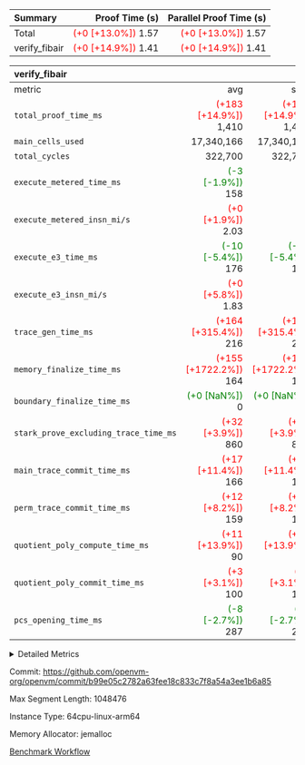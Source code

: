 | Summary | Proof Time (s) | Parallel Proof Time (s) |
|:---|---:|---:|
| Total | <span style='color: red'>(+0 [+13.0%])</span> 1.57 | <span style='color: red'>(+0 [+13.0%])</span> 1.57 |
| verify_fibair | <span style='color: red'>(+0 [+14.9%])</span> 1.41 | <span style='color: red'>(+0 [+14.9%])</span> 1.41 |


| verify_fibair |||||
|:---|---:|---:|---:|---:|
|metric|avg|sum|max|min|
| `total_proof_time_ms ` | <span style='color: red'>(+183 [+14.9%])</span> 1,410 | <span style='color: red'>(+183 [+14.9%])</span> 1,410 | <span style='color: red'>(+183 [+14.9%])</span> 1,410 | <span style='color: red'>(+183 [+14.9%])</span> 1,410 |
| `main_cells_used     ` |  17,340,166 |  17,340,166 |  17,340,166 |  17,340,166 |
| `total_cycles        ` |  322,700 |  322,700 |  322,700 |  322,700 |
| `execute_metered_time_ms` | <span style='color: green'>(-3 [-1.9%])</span> 158 | -          | -          | -          |
| `execute_metered_insn_mi/s` | <span style='color: red'>(+0 [+1.9%])</span> 2.03 | -          | -          | -          |
| `execute_e3_time_ms  ` | <span style='color: green'>(-10 [-5.4%])</span> 176 | <span style='color: green'>(-10 [-5.4%])</span> 176 | <span style='color: green'>(-10 [-5.4%])</span> 176 | <span style='color: green'>(-10 [-5.4%])</span> 176 |
| `execute_e3_insn_mi/s` | <span style='color: red'>(+0 [+5.8%])</span> 1.83 | -          | <span style='color: red'>(+0 [+5.8%])</span> 1.83 | <span style='color: red'>(+0 [+5.8%])</span> 1.83 |
| `trace_gen_time_ms   ` | <span style='color: red'>(+164 [+315.4%])</span> 216 | <span style='color: red'>(+164 [+315.4%])</span> 216 | <span style='color: red'>(+164 [+315.4%])</span> 216 | <span style='color: red'>(+164 [+315.4%])</span> 216 |
| `memory_finalize_time_ms` | <span style='color: red'>(+155 [+1722.2%])</span> 164 | <span style='color: red'>(+155 [+1722.2%])</span> 164 | <span style='color: red'>(+155 [+1722.2%])</span> 164 | <span style='color: red'>(+155 [+1722.2%])</span> 164 |
| `boundary_finalize_time_ms` | <span style='color: green'>(+0 [NaN%])</span> 0 | <span style='color: green'>(+0 [NaN%])</span> 0 | <span style='color: green'>(+0 [NaN%])</span> 0 | <span style='color: green'>(+0 [NaN%])</span> 0 |
| `stark_prove_excluding_trace_time_ms` | <span style='color: red'>(+32 [+3.9%])</span> 860 | <span style='color: red'>(+32 [+3.9%])</span> 860 | <span style='color: red'>(+32 [+3.9%])</span> 860 | <span style='color: red'>(+32 [+3.9%])</span> 860 |
| `main_trace_commit_time_ms` | <span style='color: red'>(+17 [+11.4%])</span> 166 | <span style='color: red'>(+17 [+11.4%])</span> 166 | <span style='color: red'>(+17 [+11.4%])</span> 166 | <span style='color: red'>(+17 [+11.4%])</span> 166 |
| `perm_trace_commit_time_ms` | <span style='color: red'>(+12 [+8.2%])</span> 159 | <span style='color: red'>(+12 [+8.2%])</span> 159 | <span style='color: red'>(+12 [+8.2%])</span> 159 | <span style='color: red'>(+12 [+8.2%])</span> 159 |
| `quotient_poly_compute_time_ms` | <span style='color: red'>(+11 [+13.9%])</span> 90 | <span style='color: red'>(+11 [+13.9%])</span> 90 | <span style='color: red'>(+11 [+13.9%])</span> 90 | <span style='color: red'>(+11 [+13.9%])</span> 90 |
| `quotient_poly_commit_time_ms` | <span style='color: red'>(+3 [+3.1%])</span> 100 | <span style='color: red'>(+3 [+3.1%])</span> 100 | <span style='color: red'>(+3 [+3.1%])</span> 100 | <span style='color: red'>(+3 [+3.1%])</span> 100 |
| `pcs_opening_time_ms ` | <span style='color: green'>(-8 [-2.7%])</span> 287 | <span style='color: green'>(-8 [-2.7%])</span> 287 | <span style='color: green'>(-8 [-2.7%])</span> 287 | <span style='color: green'>(-8 [-2.7%])</span> 287 |



<details>
<summary>Detailed Metrics</summary>

|  | verify_program_compile_ms | total_cells | stark_prove_excluding_trace_time_ms | quotient_poly_compute_time_ms | quotient_poly_commit_time_ms | perm_trace_commit_time_ms | pcs_opening_time_ms | main_trace_commit_time_ms | app proof_time_ms |
| --- | --- | --- | --- | --- | --- | --- | --- | --- |
|  | 7 | 65,536 | 37 | 1 | 5 | 0 | 22 | 7 | 1,420 | 

| air_name | rows | quotient_deg | main_cols | interactions | constraints | cells |
| --- | --- | --- | --- | --- | --- | --- |
| AccessAdapterAir<2> |  | 2 |  | 5 | 12 |  | 
| AccessAdapterAir<4> |  | 2 |  | 5 | 12 |  | 
| AccessAdapterAir<8> |  | 2 |  | 5 | 12 |  | 
| FibonacciAir | 32,768 | 1 | 2 |  | 5 | 65,536 | 
| FriReducedOpeningAir |  | 2 |  | 39 | 71 |  | 
| JalRangeCheckAir |  | 2 |  | 9 | 14 |  | 
| NativePoseidon2Air<BabyBearParameters>, 1> |  | 2 |  | 136 | 572 |  | 
| PhantomAir |  | 2 |  | 3 | 5 |  | 
| ProgramAir |  | 1 |  | 1 | 4 |  | 
| VariableRangeCheckerAir |  | 1 |  | 1 | 4 |  | 
| VmAirWrapper<AluNativeAdapterAir, FieldArithmeticCoreAir> |  | 2 |  | 15 | 27 |  | 
| VmAirWrapper<BranchNativeAdapterAir, BranchEqualCoreAir<1> |  | 2 |  | 11 | 25 |  | 
| VmAirWrapper<NativeAdapterAir<2, 0>, PublicValuesCoreAir> |  | 2 |  | 11 | 29 |  | 
| VmAirWrapper<NativeLoadStoreAdapterAir<1>, NativeLoadStoreCoreAir<1> |  | 2 |  | 15 | 20 |  | 
| VmAirWrapper<NativeLoadStoreAdapterAir<4>, NativeLoadStoreCoreAir<4> |  | 2 |  | 15 | 20 |  | 
| VmAirWrapper<NativeVectorizedAdapterAir<4>, FieldExtensionCoreAir> |  | 2 |  | 15 | 27 |  | 
| VmConnectorAir |  | 2 |  | 5 | 11 |  | 
| VolatileBoundaryAir |  | 2 |  | 7 | 19 |  | 

| group | trace_gen_time_ms | total_proof_time_ms | total_cycles | total_cells | stark_prove_excluding_trace_time_ms | quotient_poly_compute_time_ms | quotient_poly_commit_time_ms | perm_trace_commit_time_ms | pcs_opening_time_ms | memory_finalize_time_ms | main_trace_commit_time_ms | main_cells_used | insns | generate_perm_trace_time_ms_time_ms | fri.log_blowup | execute_metered_time_ms | execute_metered_insn_mi/s | execute_e3_time_ms | execute_e3_insn_mi/s | boundary_finalize_time_ms |
| --- | --- | --- | --- | --- | --- | --- | --- | --- | --- | --- | --- | --- | --- | --- | --- | --- | --- | --- | --- | --- |
| verify_fibair | 216 | 1,410 | 322,700 | 62,474,410 | 860 | 90 | 100 | 159 | 287 | 164 | 166 | 17,340,166 | 322,701 | 52 | 1 | 158 | 2.03 | 176 | 1.83 | 0 | 

| group | air_name | rows | prep_cols | perm_cols | main_cols | cells |
| --- | --- | --- | --- | --- | --- | --- |
| verify_fibair | AccessAdapterAir<2> | 131,072 |  | 16 | 11 | 3,538,944 | 
| verify_fibair | AccessAdapterAir<4> | 65,536 |  | 16 | 13 | 1,900,544 | 
| verify_fibair | AccessAdapterAir<8> | 128 |  | 16 | 17 | 4,224 | 
| verify_fibair | FriReducedOpeningAir | 2,048 |  | 84 | 27 | 227,328 | 
| verify_fibair | JalRangeCheckAir | 32,768 |  | 28 | 12 | 1,310,720 | 
| verify_fibair | NativePoseidon2Air<BabyBearParameters>, 1> | 32,768 |  | 312 | 398 | 23,265,280 | 
| verify_fibair | PhantomAir | 16,384 |  | 12 | 6 | 294,912 | 
| verify_fibair | ProgramAir | 8,192 |  | 8 | 10 | 147,456 | 
| verify_fibair | VariableRangeCheckerAir | 262,144 | 2 | 8 | 1 | 2,359,296 | 
| verify_fibair | VmAirWrapper<AluNativeAdapterAir, FieldArithmeticCoreAir> | 262,144 |  | 36 | 29 | 17,039,360 | 
| verify_fibair | VmAirWrapper<BranchNativeAdapterAir, BranchEqualCoreAir<1> | 32,768 |  | 28 | 23 | 1,671,168 | 
| verify_fibair | VmAirWrapper<NativeLoadStoreAdapterAir<1>, NativeLoadStoreCoreAir<1> | 65,536 |  | 40 | 21 | 3,997,696 | 
| verify_fibair | VmAirWrapper<NativeLoadStoreAdapterAir<4>, NativeLoadStoreCoreAir<4> | 32,768 |  | 40 | 27 | 2,195,456 | 
| verify_fibair | VmAirWrapper<NativeVectorizedAdapterAir<4>, FieldExtensionCoreAir> | 32,768 |  | 36 | 38 | 2,424,832 | 
| verify_fibair | VmConnectorAir | 2 | 1 | 16 | 5 | 42 | 
| verify_fibair | VolatileBoundaryAir | 65,536 |  | 20 | 12 | 2,097,152 | 

| group | trace_height_constraint | weighted_sum | threshold |
| --- | --- | --- | --- |
| verify_fibair | 0 | 1,085,444 | 2,013,265,921 | 
| verify_fibair | 1 | 5,411,200 | 2,013,265,921 | 
| verify_fibair | 2 | 542,722 | 2,013,265,921 | 
| verify_fibair | 3 | 5,476,612 | 2,013,265,921 | 
| verify_fibair | 4 | 65,536 | 2,013,265,921 | 
| verify_fibair | 5 | 12,851,850 | 2,013,265,921 | 

| trace_height_constraint | threshold |
| --- | --- |
| 0 | 2,013,265,921 | 

</details>


Commit: https://github.com/openvm-org/openvm/commit/b99e05c2782a63fee18c833c7f8a54a3ee1b6a85

Max Segment Length: 1048476

Instance Type: 64cpu-linux-arm64

Memory Allocator: jemalloc

[Benchmark Workflow](https://github.com/openvm-org/openvm/actions/runs/15914312406)
